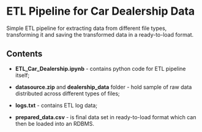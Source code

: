 # ETL Pipeline for Car Dealership Data

Simple ETL pipeline for extracting data from different file types, transforming it and saving the transformed data in a ready-to-load format.

## Contents

* **ETL_Car_Dealership.ipynb** - contains python code for ETL pipeline itself;

* **datasource.zip** and **dealership_data** folder - hold sample of raw data distributed across different types of files;

* **logs.txt** - contains ETL log data;

* **prepared_data.csv** - is final data set in ready-to-load format which can then be loaded into an RDBMS.
